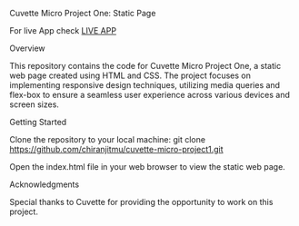 Cuvette Micro Project One: Static Page

For live App check [LIVE APP](https://cuvette-microproject1.netlify.app/)

Overview

This repository contains the code for Cuvette Micro Project One, a static web page created using HTML and CSS. The project focuses on implementing responsive design techniques, utilizing media queries and flex-box to ensure a seamless user experience across various devices and screen sizes.

Getting Started

Clone the repository to your local machine:
git clone https://github.com/chiranjitmu/cuvette-micro-project1.git

Open the index.html file in your web browser to view the static web page.

Acknowledgments

Special thanks to Cuvette for providing the opportunity to work on this project.
